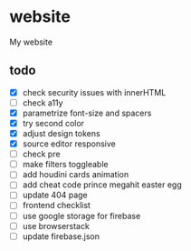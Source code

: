 # website

My website

## todo

- [x] check security issues with innerHTML
- [ ] check a11y
- [x] parametrize font-size and spacers
- [x] try second color
- [x] adjust design tokens
- [x] source editor responsive
- [ ] check pre
- [ ] make filters toggleable
- [ ] add houdini cards animation
- [ ] add cheat code prince megahit easter egg
- [ ] update 404 page
- [ ] frontend checklist
- [ ] use google storage for firebase
- [ ] use browserstack
- [ ] update firebase.json
